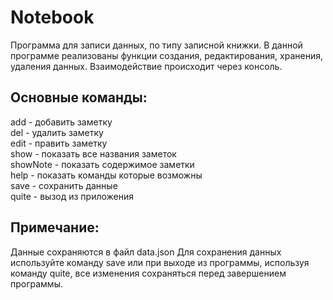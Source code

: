# Notebook

Программа для записи данных, по типу записной книжки. В данной программе реализованы функции создания, редактирования, хранения, удаления данных. Взаимодействие
происходит через консоль.

## Основные команды:
add - добавить заметку\
del - удалить заметку\
edit - править заметку\
show - показать все названия заметок\
showNote - показать содержимое заметки\
help - показать команды которые возможны\
save - сохранить данные\
quite - вызод из приложения

## Примечание:
Данные сохраняются в файл data.json
Для сохранения данных используйте команду save или при выходе из программы, используя команду quite, все изменения сохраняться перед завершением программы.
